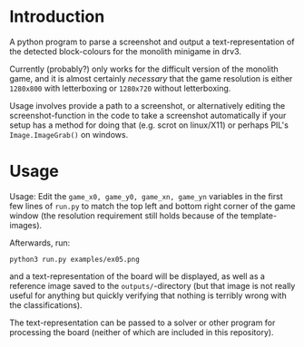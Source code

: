 # Introduction

A python program to parse a screenshot and output a text-representation of the detected
block-colours for the monolith minigame in drv3.

Currently (probably?) only works for the difficult version of the monolith game,
and it is almost certainly *necessary* that the game resolution is either
`1280x800` with letterboxing or `1280x720` without letterboxing.

Usage involves provide a path to a screenshot, or alternatively editing
the screenshot-function in the code to take a screenshot automatically if
your setup has a method for doing that (e.g. scrot on linux/X11) or perhaps
PIL's `Image.ImageGrab()` on windows.


# Usage

Usage: Edit the `game_x0, game_y0, game_xn, game_yn` variables in the first few
lines of `run.py` to match the top left and bottom right corner of the game window
(the resolution requirement still holds because of the template-images).

Afterwards, run:

```
python3 run.py examples/ex05.png
```

and a text-representation of the board will be displayed, as well as a reference image
saved to the `outputs/`-directory (but that image is not really useful for anything but
quickly verifying that nothing is terribly wrong with the classifications).

The text-representation can be passed to a solver or other program for processing the
board (neither of which are included in this repository).

